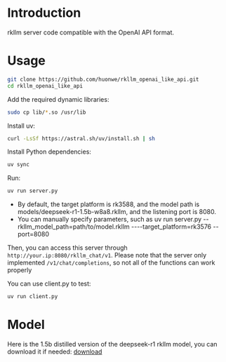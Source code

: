 # Introduction

rkllm server code compatible with the OpenAI API format.

# Usage

```bash
git clone https://github.com/huonwe/rkllm_openai_like_api.git
cd rkllm_openai_like_api
```

Add the required dynamic libraries:

```bash
sudo cp lib/*.so /usr/lib
```

Install uv:

```bash
curl -LsSf https://astral.sh/uv/install.sh | sh
```

Install Python dependencies:

```bash
uv sync
```

Run:

```bash
uv run server.py
```

- By default, the target platform is rk3588, and the model path is models/deepseek-r1-1.5b-w8a8.rkllm, and the listening port is 8080.
- You can manually specify parameters, such as uv run server.py --rkllm_model_path=path/to/model.rkllm ----target_platform=rk3576 --port=8080

Then, you can access this server through `http://your.ip:8080/rkllm_chat/v1`.
Please note that the server only implemented `/v1/chat/completions`, so not all of the functions can work properly

You can use client.py to test:

```bash
uv run client.py
```

# Model

Here is the 1.5b distilled version of the deepseek-r1 rkllm model, you can download it if needed: [download](https://drive.google.com/drive/folders/1I4XHZeNcDQgm1A2BTzatmUWdNHIQSsMJ?usp=sharing)
